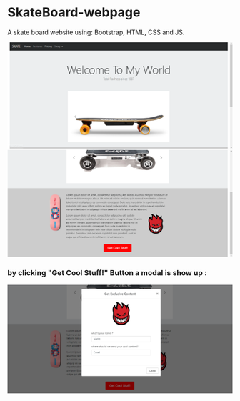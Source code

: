 # SkateBoard-webpage
 A skate board website using: Bootstrap, HTML, CSS and JS.
 
  ![](assets/SS1.PNG)
  ![](assets/SS2.PNG)
  
  ### by clicking "Get Cool Stuff!" Button a modal is show up :
  ![](assets/SS3.PNG)


